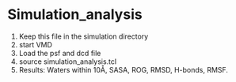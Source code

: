 # Simulation_analysis
 1. Keep this file in the simulation directory
 2. start VMD
 3. Load the psf and dcd file
 4. source simulation_analysis.tcl
 5. Results: Waters within 10Å, SASA, ROG, RMSD, H-bonds, RMSF.
